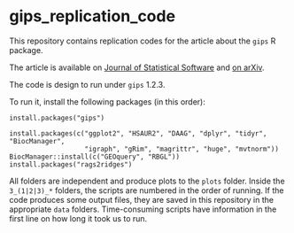 # gips_replication_code

This repository contains replication codes for the article about the `gips` R package.

The article is available on [Journal of Statistical Software](https://doi.org/10.18637/jss.v112.i07) and [on arXiv](https://arxiv.org/abs/2307.00790).

The code is design to run under `gips` 1.2.3.

To run it, install the following packages (in this order):
```
install.packages("gips")

install.packages(c("ggplot2", "HSAUR2", "DAAG", "dplyr", "tidyr", "BiocManager",
                   "igraph", "gRim", "magrittr", "huge", "mvtnorm"))
BiocManager::install(c("GEOquery", "RBGL"))
install.packages("rags2ridges")
```

All folders are independent and produce plots to the `plots` folder. Inside the `3_(1|2|3)_*` folders, the scripts are numbered in the order of running. If the code produces some output files, they are saved in this repository in the appropriate `data` folders. Time-consuming scripts have information in the first line on how long it took us to run.
